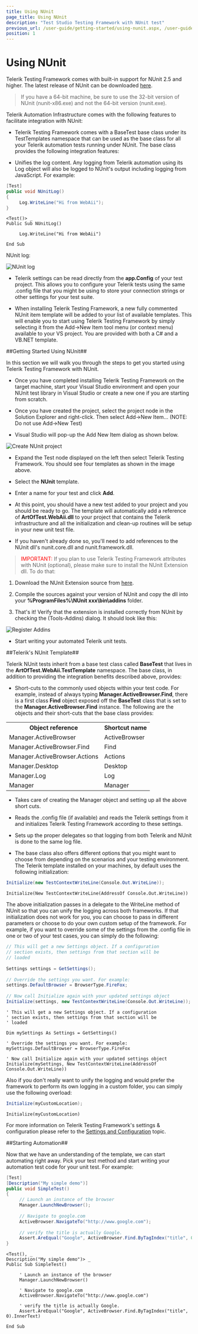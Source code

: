 ```yaml
---
title: Using NUnit
page_title: Using NUnit
description: "Test Studio Testing Framework with NUnit test"
previous_url: /user-guide/getting-started/using-nunit.aspx, /user-guide/getting-started/using-nunit
position: 1
---
```


# Using NUnit

Telerik Testing Framework comes with built-in support for NUnit 2.5 and higher. The latest release of NUnit can be downloaded <a href="https://launchpad.net/nunitv2" target="_blank">here</a>.

> If you have a 64-bit machine, be sure to use the 32-bit version of NUnit (nunit-x86.exe) and not the 64-bit version (nunit.exe).

Telerik Automation Infrastructure comes with the following features to facilitate integration with NUnit:

* Telerik Testing Framework comes with a BaseTest base class under its TestTemplates namespace that can be used as the base class for all your Telerik automation tests running under NUnit. The base class provides the following integration features:

* Unifies the log content. Any logging from Telerik automation using its Log object will also be logged to NUnit's output including logging from JavaScript. For example:

```C#
[Test]
public void NUnitLog()
{
     Log.WriteLine("Hi from WebAii");
}
```
```VB
<Test()> _
Public Sub NUnitLog()
  
     Log.WriteLine("Hi from WebAii")
  
End Sub
```

NUnit log:

![NUnit log][1]

* Telerik settings can be read directly from the **app.Config** of your test project. This allows you to configure your Telerik tests using the same .config file that you might be using to store your connection strings or other settings for your test suite.

* When installing Telerik Testing Framework, a new fully commented NUnit item template will be added to your list of available templates. This will enable you to start using Telerik Testing Framework by simply selecting it from the Add->New Item tool menu (or context menu) available to your VS project. You are provided with both a C# and a VB.NET template.

##Getting Started Using NUnit##

In this section we will walk you through the steps to get you started using Telerik Testing Framework with NUnit.

* Once you have completed installing Telerik Testing Framework on the target machine, start your Visual Studio environment and open your NUnit test library in Visual Studio or create a new one if you are starting from scratch.

* Once you have created the project, select the project node in the Solution Explorer and right-click. Then select Add->New Item... (NOTE: Do not use Add->New Test)

* Visual Studio will pop-up the Add New Item dialog as shown below.

![Create NUnit project][2]

* Expand the Test node displayed on the left then select Telerik Testing Framework. You should see four templates as shown in the image above.

* Select the **NUnit** template.

* Enter a name for your test and click **Add**.

* At this point, you should have a new test added to your project and you should be ready to go. The template will automatically add a reference of **ArtOfTest.WebAii.dll** to your project that contains the Telerik infrastructure and all the initialization and clean-up routines will be setup in your new unit test file.

* If you haven't already done so, you'll need to add references to the NUnit dll's nunit.core.dll and nunit.framework.dll.

> <font color="red">IMPORTANT:</font> If you plan to use Telerik Testing Framework attributes with NUnit (optional), please make sure to install the NUnit Extension dll. To do that:

1. Download the NUnit Extension source from <a href="http://www.telerik.com/documents/automated-testing-tools/ArtOfTest.WebAii.NUnitExtension.zip">here</a>.

2. Compile the sources against your version of NUnit and copy the dll into your **%ProgramFiles%\NUnit xxx\bin\addins** folder.

3. That's it! Verify that the extension is installed correctly from NUnit by checking the (Tools-Addins) dialog. It should look like this:

![Register Addins][3]

* Start writing your automated Telerik unit tests.

##Telerik's NUnit Template##

Telerik NUnit tests inherit from a base test class called **BaseTest** that lives in the **ArtOfTest.WebAii.TestTemplate** namespace. The base class, in addition to providing the integration benefits described above, provides:

* Short-cuts to the commonly used objects within your test code. For example, instead of always typing **Manager.ActiveBrowser.Find**, there is a first class **Find** object exposed off the **BaseTest** class that is set to the **Manager.ActiveBrowser.Find** instance. The following are the objects and their short-cuts that the base class provides: 

<table class="docs">
<tr>
	<th>Object reference</th><th>Shortcut name</th>
</tr>
<tr>
	<td>Manager.ActiveBrowser</td>
	<td>ActiveBrowser</td>
</tr>
<tr>
	<td>Manager.ActiveBrowser.Find</td>
	<td>Find</td>
</tr>
<tr>
	<td>Manager.ActiveBrowser.Actions</td>
	<td>Actions</td>
</tr>
<tr>
	<td>Manager.Desktop</td>
	<td>Desktop</td>
</tr>
<tr>
	<td>Manager.Log</td>
	<td>Log</td>
</tr>
<tr>
	<td>Manager</td>
	<td>Manager</td>
</tr>
</table>

* Takes care of creating the Manager object and setting up all the above short cuts.

* Reads the .config file (if available) and reads the Telerik settings from it and initializes Telerik Testing Framework according to these settings.

* Sets up the proper delegates so that logging from both Telerik and NUnit is done to the same log file.

* The base class also offers different options that you might want to choose from depending on the scenarios and your testing environment. The Telerik template installed on your machines, by default uses the following initialization:

```C#
Initialize(new TestContextWriteLine(Console.Out.WriteLine));
```
```VB
Initialize(New TestContextWriteLine(AddressOf Console.Out.WriteLine))
```

The above initialization passes in a delegate to the WriteLine method of NUnit so that you can unify the logging across both frameworks. If that initialization does not work for you, you can choose to pass in different parameters or choose to do your own custom setup of the framework. For example, if you want to override some of the settings from the .config file in one or two of your test cases, you can simply do the following:


```C#
// This will get a new Settings object. If a configuration
// section exists, then settings from that section will be
// loaded
  
Settings settings = GetSettings();
  
// Override the settings you want. For example:
settings.DefaultBrowser = BrowserType.FireFox;
  
// Now call Initialize again with your updated settings object
Initialize(settings, new TestContextWriteLine(Console.Out.WriteLine));
```
```VB
' This will get a new Settings object. If a configuration
' section exists, then settings from that section will be
' loaded
  
Dim mySettings As Settings = GetSettings()
  
' Override the settings you want. For example:
mySettings.DefaultBrowser = BrowserType.FireFox
  
' Now call Initialize again with your updated settings object
Initialize(mySettings, New TestContextWriteLine(AddressOf Console.Out.WriteLine))
```

Also if you don't really want to unify the logging and would prefer the framework to perform its own logging in a custom folder, you can simply use the following overload:


```C#
Initialize(myCustomLocation);
```
```VB
Initialize(myCustomLocation)
```

For more information on Telerik Testing Framework's settings & configuration please refer to the <a href="/testing-framework/write-tests-in-code/intermediate-topics-wtc/settings-and-configuration-wtc/settings-class" target="_blank">Settings and Configuration</a> topic.

##Starting Automation##

Now that we have an understanding of the template, we can start automating right away. Pick your test method and start writing your automation test code for your unit test. For example:

```C#
[Test]
[Description("My simple demo")]
public void SimpleTest()
{
     // Launch an instance of the browser
     Manager.LaunchNewBrowser();
  
     // Navigate to google.com
     ActiveBrowser.NavigateTo("http://www.google.com");
  
     // verify the title is actually Google.
     Assert.AreEqual("Google", ActiveBrowser.Find.ByTagIndex("title", 0).InnerText);
}
```
```VB
<Test(), _
Description("My simple demo")> _
Public Sub SimpleTest()
  
     ' Launch an instance of the browser
     Manager.LaunchNewBrowser()
  
     ' Navigate to google.com
     ActiveBrowser.NavigateTo("http://www.google.com")
  
     ' verify the title is actually Google.
     Assert.AreEqual("Google", ActiveBrowser.Find.ByTagIndex("title", 0).InnerText)
  
End Sub
```

[1]: /img/testing-framework/using-nunit/fig1.png
[2]: /img/testing-framework/using-nunit/fig2.png
[3]: /img/testing-framework/using-nunit/fig3.png